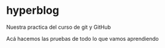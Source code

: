 # hyperblog
Nuestra practica del curso de git y GitHub

Acá hacemos las pruebas de todo lo que vamos aprendiendo
